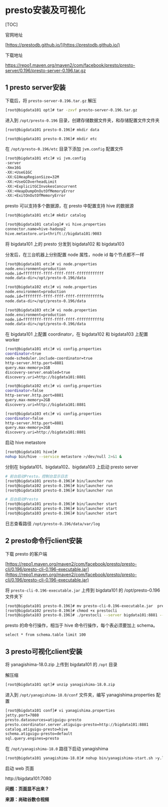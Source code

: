 # presto安装及可视化

[TOC]

官网地址

[https://prestodb.github.io/](https://prestodb.github.io/)

下载地址

[https://repo1.maven.org/maven2/com/facebook/presto/presto-server/0.196/presto-server-0.196.tar.gz ](https://repo1.maven.org/maven2/com/facebook/presto/presto-server/0.196/presto-server-0.196.tar.gz )

## 1 presto server安装

下载后，将 `presto-server-0.196.tar.gz` 解压

```sh
[root@bigdata101 opt]# tar -zxvf presto-server-0.196.tar.gz
```
进入到 `/opt/presto-0.196` 目录，创建存储数据文件夹，和存储配置文件文件夹

```sh
[root@bigdata101 presto-0.196]# mkdir data

[root@bigdata101 presto-0.196]# mkdir etc
```

在 `/opt/presto-0.196/etc` 目录下添加 `jvm.config` 配置文件

```sh
[root@bigdata101 etc]# vi jvm.config
-server
-Xmx16G
-XX:+UseG1GC
-XX:G1HeapRegionSize=32M
-XX:+UseGCOverheadLimit
-XX:+ExplicitGCInvokesConcurrent
-XX:+HeapDumpOnOutOfMemoryError
-XX:+ExitOnOutOfMemoryError
```

presto 可以支持多个数据源，在 presto 中配置支持 hive 的数据源

```sh
[root@bigdata101 etc]# mkdir catalog

[root@bigdata101 catalog]# vi hive.properties
connector.name=hive-hadoop2
hive.metastore.uri=thrift://bigdata101:9083
```

将 bigdata101 上的 presto 分发到 bigdata102 和 bigdata103

分发后，在三台机器上分别配置 node 属性，node id 每个节点都不一样

```sh
[root@bigdata101 etc]# vi node.properties
node.environment=production
node.id=ffffffff-ffff-ffff-ffff-ffffffffffff
node.data-dir=/opt/presto-0.196/data

[root@bigdata102 etc]# vi node.properties
node.environment=production
node.id=ffffffff-ffff-ffff-ffff-fffffffffffe
node.data-dir=/opt/presto-0.196/data

[root@bigdata103 etc]# vi node.properties
node.environment=production
node.id=ffffffff-ffff-ffff-ffff-fffffffffffd
node.data-dir=/opt/presto-0.196/data
```

在 bigdata101 上配置 coordinator，在 bigdata102 和 bigdata103 上配置 worker

```sh
[root@bigdata101 etc]# vi config.properties
coordinator=true
node-scheduler.include-coordinator=true
http-server.http.port=8881
query.max-memory=1GB
discovery-server.enabled=true
discovery.uri=http://bigdata101:8881

[root@bigdata102 etc]# vi config.properties
coordinator=false
http-server.http.port=8881
query.max-memory=2GB
discovery.uri=http://bigdata101:8881

[root@bigdata103 etc]# vi config.properties
coordinator=false
http-server.http.port=8881
query.max-memory=2GB
discovery.uri=http://bigdata101:8881
```

启动 hive metastore

```sh
[root@bigdata101 hive]# 
nohup bin/hive --service metastore >/dev/null 2>&1 &
```

分别在 bigdata101、bigdata102、bigdata103 上启动 presto server

```sh
# 前台启动Presto，控制台显示日志
[root@bigdata101 presto-0.196]# bin/launcher run
[root@bigdata102 presto-0.196]# bin/launcher run
[root@bigdata103 presto-0.196]# bin/launcher run

# 后台启动Presto
[root@bigdata101 presto-0.196]# bin/launcher start
[root@bigdata102 presto-0.196]# bin/launcher start
[root@bigdata103 presto-0.196]# bin/launcher start
```

日志查看路径 `/opt/presto-0.196/data/var/log`

## 2 presto命令行client安装

下载 presto 的客户端

[https://repo1.maven.org/maven2/com/facebook/presto/presto-cli/0.196/presto-cli-0.196-executable.jar](https://repo1.maven.org/maven2/com/facebook/presto/presto-cli/0.196/presto-cli-0.196-executable.jar)

将 `presto-cli-0.196-executable.jar` 上传到 bigdata101 的 /opt/presto-0.196 文件夹下

```sh
[root@bigdata101 presto-0.196]# mv presto-cli-0.196-executable.jar  prestocli
[root@bigdata102 presto-0.196]# chmod +x prestocli
[root@bigdata103 presto-0.196]# ./prestocli --server bigdata101:8881 --catalog hive --schema default

```

presto 的命令行操作，相当于 hive 命令行操作，每个表必须要加上 schema。

	select * from schema.table limit 100

## 3 presto可视化client安装

将 yanagishima-18.0.zip 上传到 bigdata101 的 `/opt` 目录

解压缩

```sh
[root@bigdata101 opt]# unzip yanagishima-18.0.zip
```

进入到 `/opt/yanagishima-18.0/conf` 文件夹，编写 yanagishima.properties 配置

```sh
[root@bigdata101 conf]# vi yanagishima.properties
jetty.port=7080
presto.datasources=atiguigu-presto
presto.coordinator.server.atiguigu-presto=http://bigdata101:8881
catalog.atiguigu-presto=hive
schema.atiguigu-presto=default
sql.query.engines=presto
```

在 `/opt/yanagishima-18.0` 路径下启动 yanagishima

```sh
[root@bigdata101 yanagishima-18.0]# nohup bin/yanagishima-start.sh >y.log 2>&1 &
```

启动 web 页面

http://bigdata101:7080 


**问题：页面显不出来？**


**来源：尚硅谷数仓视频**